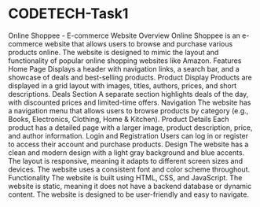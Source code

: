 # CODETECH-Task1
Online Shoppee - E-commerce Website
Overview
Online Shoppee is an e-commerce website that allows users to browse and purchase various products online. The website is designed to mimic the layout and functionality of popular online shopping websites like Amazon.
Features
Home Page
Displays a header with navigation links, a search bar, and a showcase of deals and best-selling products.
Product Display
Products are displayed in a grid layout with images, titles, authors, prices, and short descriptions.
Deals Section
A separate section highlights deals of the day, with discounted prices and limited-time offers.
Navigation
The website has a navigation menu that allows users to browse products by category (e.g., Books, Electronics, Clothing, Home & Kitchen).
Product Details
Each product has a detailed page with a larger image, product description, price, and author information.
Login and Registration
Users can log in or register to access their account and purchase products.
Design
The website has a clean and modern design with a light gray background and blue accents.
The layout is responsive, meaning it adapts to different screen sizes and devices.
The website uses a consistent font and color scheme throughout.
Functionality
The website is built using HTML, CSS, and JavaScript.
The website is static, meaning it does not have a backend database or dynamic content.
The website is designed to be user-friendly and easy to navigate.


